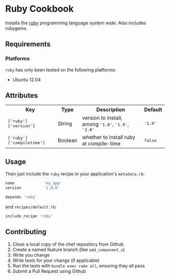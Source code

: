 Ruby Cookbook
=============

Installs the [ruby](http://www.ruby-lang.org/) programming language
system wide. Also includes rubygems.

Requirements
------------

### Platforms ###

`ruby` has only been tested on the following platforms:

* Ubuntu 12.04

Attributes
----------

<table>
  <tr>
    <th>Key</th>
    <th>Type</th>
    <th>Description</th>
    <th>Default</th>
  </tr>
  <tr>
    <td><tt>['ruby']['version']</tt></td>
    <td>String</td>
    <td>version to install, among <tt>'1.8'</tt>, <tt>'1.9'</tt>, <tt>'2.0'</tt></td>
    <td><tt>'1.9'</tt></td>
  </tr>
  <tr>
    <td><tt>['ruby']['compiletime']</tt></td>
    <td>Boolean</td>
    <td>whether to install ruby at compile-time</td>
    <td><tt>false</tt></td>
  </tr>
</table>

Usage
-----

Then just include the `ruby` recipe in your application's `metadata.rb`:

```ruby
name             'my_app'
version          '1.0.0'

depends 'ruby'
```

and `recipes/default.rb`: 

```ruby
include_recipe 'ruby'
```

Contributing
------------

1. Close a local copy of the chef repository from Github
2. Create a named feature branch (like `add_component_x`)
3. Write you change
4. Write tests for your change (if applicable)
5. Run the tests with `bundle exec rake all`, ensuring they all pass
6. Submit a Pull Request using Github
